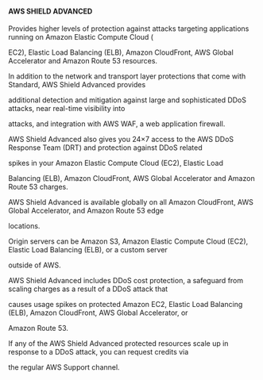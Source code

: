 #### AWS SHIELD ADVANCED


Provides higher levels of protection against attacks targeting applications running on Amazon Elastic Compute Cloud (

EC2), Elastic Load Balancing (ELB), Amazon CloudFront, AWS Global Accelerator and Amazon Route 53 resources.


In addition to the network and transport layer protections that come with Standard, AWS Shield Advanced provides

additional detection and mitigation against large and sophisticated DDoS attacks, near real-time visibility into

attacks, and integration with AWS WAF, a web application firewall.


AWS Shield Advanced also gives you 24×7 access to the AWS DDoS Response Team (DRT) and protection against DDoS related

spikes in your Amazon Elastic Compute Cloud (EC2), Elastic Load


Balancing (ELB), Amazon CloudFront, AWS Global Accelerator and Amazon Route 53 charges.


AWS Shield Advanced is available globally on all Amazon CloudFront, AWS Global Accelerator, and Amazon Route 53 edge

locations.


Origin servers can be Amazon S3, Amazon Elastic Compute Cloud (EC2), Elastic Load Balancing (ELB), or a custom server

outside of AWS.


AWS Shield Advanced includes DDoS cost protection, a safeguard from scaling charges as a result of a DDoS attack that

causes usage spikes on protected Amazon EC2, Elastic Load Balancing (ELB), Amazon CloudFront, AWS Global Accelerator, or

Amazon Route 53.


If any of the AWS Shield Advanced protected resources scale up in response to a DDoS attack, you can request credits via

the regular AWS Support channel.

